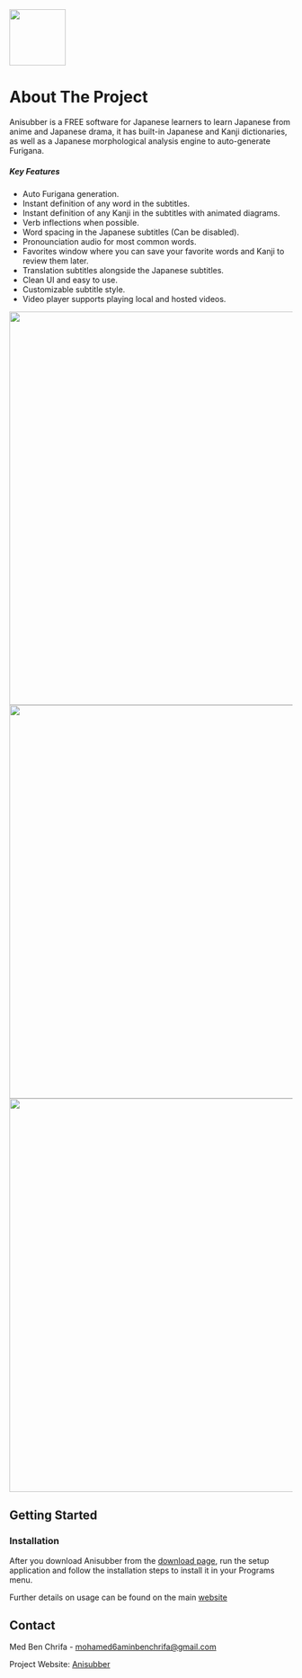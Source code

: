 
<img src="https://github.com/ookii-tsuki/Anisubber/raw/master/Img/App_Icon.png" width="100">

# About The Project

Anisubber is a FREE software for Japanese learners to learn Japanese from anime and Japanese drama, it has built-in Japanese and Kanji dictionaries, as well as a Japanese morphological analysis engine to auto-generate Furigana.

##### Key Features

* Auto Furigana generation.
* Instant definition of any word in the subtitles.
* Instant definition of any Kanji in the subtitles with animated diagrams.
* Verb inflections when possible.
* Word spacing in the Japanese subtitles (Can be disabled).
* Pronounciation audio for most common words.
* Favorites window where you can save your favorite words and Kanji to review them later.
* Translation subtitles alongside the Japanese subtitles.
* Clean UI and easy to use.
* Customizable subtitle style.
* Video player supports playing local and hosted videos.

<img src="https://github.com/ookii-tsuki/Anisubber/raw/master/Img/1.jpg" width="700">
<img src="https://github.com/ookii-tsuki/Anisubber/raw/master/Img/2.jpg" width="700">
<img src="https://github.com/ookii-tsuki/Anisubber/raw/master/Img/preview_screenshot_02.gif" width="700">

## Getting Started

### Installation

After you download Anisubber from the <a href="https://ookii-tsuki.github.io/Anisubber/#Download" target="_blank">download page</a>, run the setup application and follow the installation steps to install it in your Programs menu.

Further details on usage can be found on the main [website](https://ookii-tsuki.github.io/Anisubber/)

## Contact

Med Ben Chrifa - mohamed6aminbenchrifa@gmail.com

Project Website: [Anisubber](https://ookii-tsuki.github.io/Anisubber/)
